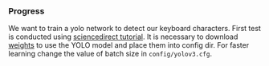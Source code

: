 ### Progress
We want to train a yolo network to detect our keyboard characters.
First test is conducted using [sciencedirect tutorial](https://towardsdatascience.com/training-yolo-for-object-detection-in-pytorch-with-your-custom-dataset-the-simple-way-1aa6f56cf7d9).
It is necessary to download [weights](https://pjreddie.com/media/files/yolov3.weights) to use the YOLO model and place them into config dir.
For faster learning change the value of batch size in `config/yolov3.cfg`.